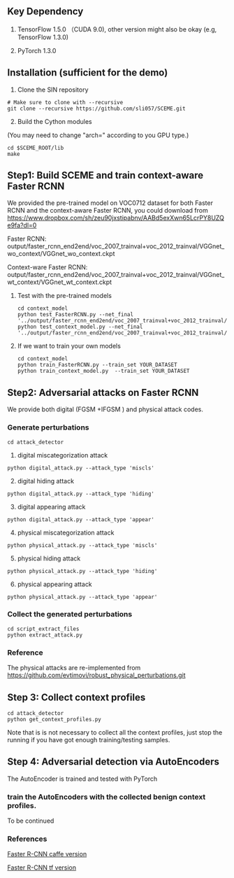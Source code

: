 
## Key Dependency

1. TensorFlow 1.5.0 （CUDA 9.0), other version might also be okay (e.g, TensorFlow 1.3.0)

2. PyTorch 1.3.0

## Installation (sufficient for the demo)

1. Clone the SIN repository
  
  ```Shell
  # Make sure to clone with --recursive
  git clone --recursive https://github.com/sli057/SCEME.git
  ```

2. Build the Cython modules

(You may need to change "arch=" according to you GPU type.)
  ```Shell
  cd $SCEME_ROOT/lib
  make
  ```

## Step1: Build SCEME and train context-aware Faster RCNN

We provided the pre-trained model on VOC0712 dataset for both Faster RCNN and the context-aware Faster RCNN, you could download from https://www.dropbox.com/sh/zeu90jxstipabnv/AABd5exXwn65LcrPY8UZQe9fa?dl=0

Faster RCNN: output/faster_rcnn_end2end/voc_2007_trainval+voc_2012_trainval/VGGnet_wo_context/VGGnet_wo_context.ckpt

Context-ware Faster RCNN: output/faster_rcnn_end2end/voc_2007_trainval+voc_2012_trainval/VGGnet_wt_context/VGGnet_wt_context.ckpt

1. Test with the pre-trained models 
    ```Shell
    cd context_model
    python test_FasterRCNN.py --net_final '../output/faster_rcnn_end2end/voc_2007_trainval+voc_2012_trainval/VGGnet_wo_context/VGGnet_wo_context.ckpt'
    python test_context_model.py --net_final '../output/faster_rcnn_end2end/voc_2007_trainval+voc_2012_trainval/VGGnet_wt_context/VGGnet_wt_context.ckpt'
    
    ```
    
2. If we want to train your own models
    ```Shell
    cd context_model
    python train_FasterRCNN.py --train_set YOUR_DATASET
    python train_context_model.py  --train_set YOUR_DATASET
    
    ```
    
## Step2: Adversarial attacks on Faster RCNN
We provide both digital (FGSM +IFGSM ) and physical attack codes.

### Generate perturbations
```
cd attack_detector

```

1. digital miscategorization attack
```
python digital_attack.py --attack_type 'miscls'
```
2. digital hiding attack
```
python digital_attack.py --attack_type 'hiding'
```
3. digital appearing attack
```
python digital_attack.py --attack_type 'appear'
```
4. physical miscategorization attack
```
python physical_attack.py --attack_type 'miscls'
```
5. physical hiding attack
```
python physical_attack.py --attack_type 'hiding'
```
6. physical appearing attack
```
python physical_attack.py --attack_type 'appear'
```

### Collect the generated perturbations
```
cd script_extract_files
python extract_attack.py
```

### Reference
The physical attacks are re-implemented from https://github.com/evtimovi/robust_physical_perturbations.git

## Step 3: Collect context profiles

```
cd attack_detector
python get_context_profiles.py
```
Note that is is not necessary to collect all the context profiles, just stop the running if you have got enough training/testing samples.

## Step 4: Adversarial detection via AutoEncoders
The AutoEncoder is trained and tested with PyTorch
### train the AutoEncoders with the collected benign context profiles.
To be continued




### References
[Faster R-CNN caffe version](https://github.com/rbgirshick/py-faster-rcnn)

[Faster R-CNN tf version](https://github.com/smallcorgi/Faster-RCNN_TF)

